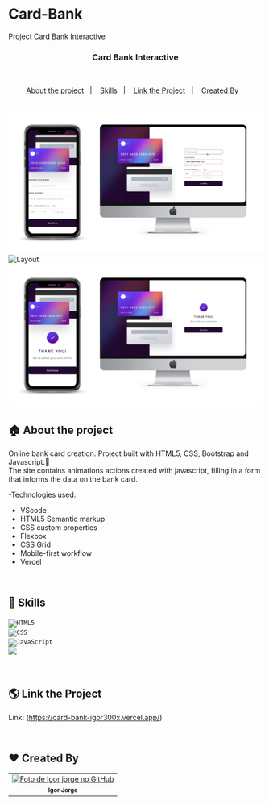 # Card-Bank
Project Card Bank Interactive  

<h3 align="center">
 Card Bank Interactive
</h3>

<br>

<p align="center">
  <a href="#house-about-the-project">About the project</a>&nbsp;&nbsp;&nbsp;|&nbsp;&nbsp;&nbsp;
  <a href="#rocket-Skills">Skills</a>&nbsp;&nbsp;&nbsp;|&nbsp;&nbsp;&nbsp;
  <a href="#earth_americas-Link-the-Project ">Link the Project</a>&nbsp;&nbsp;&nbsp;|&nbsp;&nbsp;&nbsp;
  <a href="#heart-Created-By">Created By</a>&nbsp;&nbsp;&nbsp;
</p>

<br>
<img alt="Layout" src="https://github.com/igor300x/Card-Bank/blob/master/interactive-card-details-form-main/images/7.png?raw=true">
<img alt="Layout" src="https://user-images.githubusercontent.com/107125105/201499421-dc39ced8-b591-48b0-9d44-c4454f37247e.png">
<img alt="Layout" src="https://github.com/igor300x/Card-Bank/blob/master/interactive-card-details-form-main/images/6.png?raw=true">
<br>


## :house: About the project

Online bank card creation.
Project built with HTML5, CSS, Bootstrap and Javascript.🚀 <br>
The site contains animations actions created with javascript, filling in a form that informs the data on the bank card.

-Technologies used:
- VScode
- HTML5 Semantic markup
- CSS custom properties
- Flexbox
- CSS Grid
- Mobile-first workflow
- Vercel
<br>

## :rocket: Skills 

<code><img height="32" src="https://img.shields.io/badge/HTML5-E34F26?style=for-the-badge&logo=html5&logoColor=white" alt="HTML5"/>
</code> <code><img height="32" src="https://img.shields.io/badge/CSS3-1572B6?style=for-the-badge&logo=css3&logoColor=white" alt="CSS"/>
</code> <code><img src="https://img.shields.io/badge/JavaScript-323330?style=for-the-badge&logo=javascript&logoColor=F7DF1E" alt="JavaScript"/></code>
<code> <img heigth="32" src="https://img.shields.io/badge/Vercel-000000?style=for-the-badge&logo=vercel&logoColor=white"/> </code>

<br>

## :earth_americas: Link the Project 

Link: (https://card-bank-igor300x.vercel.app/)
<br>

<br>

## :heart: Created By
<table>
  <tr>
    <td align="center">
      <a href="https://www.linkedin.com/in/-igor-jorge-s-3a1205236/">
        <img src="https://i.imgur.com/XlBBoVs.png" width="100px;" alt="Foto de Igor jorge no GitHub"/><br>
        <sub>
          <b>Igor Jorge</b>
        </sub>
      </a>
    </td>
  </tr>
</table>
